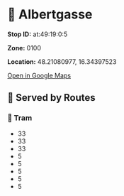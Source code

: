 # 🚉 Albertgasse


**Stop ID:** at:49:19:0:5

**Zone:** 0100

**Location:** 48.21080977, 16.34397523

[Open in Google Maps](https://www.google.com/maps?q=48.21080977,16.34397523)

## 🚆 Served by Routes

### 🚊 Tram
- 33
- 33
- 33
- 5
- 5
- 5
- 5
- 5